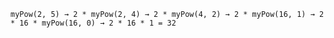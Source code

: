 ``` myPow(2, 5) → 2 * myPow(2, 4) → 2 * myPow(4, 2) → 2 * myPow(16, 1) → 2 * 16 * myPow(16, 0) → 2 * 16 * 1 = 32 ```
